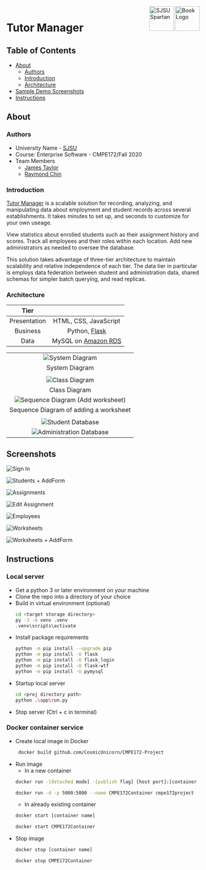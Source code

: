 <a href="https://tutormanager.us-east-1.elasticbeanstalk.com">
    <image src="app/static/BookIcon_128x128.png" alt="Book Logo" align="right" height="64" />
</a>
<a href="https://www.sjsu.edu/"> 
    <image src="app/static/SJSU_Spartan_128x128.png" alt="SJSU Spartan" align="right" height="64" />
</a>

# Tutor Manager 

## Table of Contents
- [About](#about)
    - [Authors](#authors)
    - [Introduction](#introduction)
    - [Architecture](#architecture)
 - [Sample Demo Screenshots](#screenshots)
 - [Instructions](#instructions)

## About
### Authors
- University Name - [SJSU](https://www.sjsu.edu/)
- Course: Enterprise Software - CMPE172/Fall 2020
- Team Members
    - [James Taylor](https://github.com/CosmicUnicorn)
    - [Raymond Chin](https://github.com/RC-OTOLI)

### Introduction
[Tutor Manager](tutormanager.us-east-1.elasticbeanstalk.com) is a scalable solution for recording, analyzing, and manipulating data about employment and student records across several establishments. It takes minutes to set up, and seconds to customize for your own useage. 

View statistics about enrolled students such as their assignment history and scores.
Track all employees and their roles within each location.
Add new administrators as needed to oversee the database.

This solution takes advantage of three-tier architecture to maintain scalability and relative independence of each tier. The data tier in particular is employs data federation between student and administration data, shared schemas for simpler batch querying, and read replicas.
### Architecture
| **Tier**     |                       |
| :----------: | :-------------------: |
| Presentation | HTML, CSS, JavaScript |
| Business     | Python, [Flask](https://flask.palletsprojects.com/en/2.0.x/) |
| Data         | MySQL on [Amazon RDS](https://aws.amazon.com/rds/mysql/) |

| |
| :--: |
| ![System Diagram](https://user-images.githubusercontent.com/54559120/142005164-eb7cfe0c-d628-491f-ba47-f0b54b74eb30.png) |
| System Diagram |
| |
| ![Class Diagram](https://user-images.githubusercontent.com/54559120/142005963-6a333b0b-901e-4624-8add-205105b6bb92.png) |
| Class Diagram |
| ![Sequence Diagram (Add worksheet)](https://user-images.githubusercontent.com/54559120/142005447-5983c7a1-7d81-4d84-b0cb-dce2a5a7be9f.png) |
| Sequence Diagram of adding a worksheet |
| |
|![Student Database](https://user-images.githubusercontent.com/54559120/142006992-b7909982-ed48-4439-88dd-beb6d2e8aa91.png) |
| ![Administration Database](https://user-images.githubusercontent.com/54559120/142006826-56a98c50-c307-4366-9160-3889e4fa22bd.png) |

<!-- Include demo video.mp4 here -->

## Screenshots
![Sign In](https://user-images.githubusercontent.com/54559120/141994220-245b85b6-8fd8-40f5-ae7a-74516e975f51.png)

![Students + AddForm](https://user-images.githubusercontent.com/54559120/141995345-bde9fc77-c2c9-4d17-af92-b77436d1b562.png)

![Assignments](https://user-images.githubusercontent.com/54559120/141996890-3e3cc3bb-1da4-4e49-9b69-1049a717f665.png)

![Edit Assignment](https://user-images.githubusercontent.com/54559120/141996935-f02b9811-3310-48ff-88df-4bd0259729dd.png)

![Employees](https://user-images.githubusercontent.com/54559120/141997437-02b3238f-5906-4470-9fb8-aafd8ae63388.png)

![Worksheets](https://user-images.githubusercontent.com/54559120/141997818-83bbdf2d-88cb-4e7d-b9b3-fc36d7de7c39.png)

![Worksheets + AddForm](https://user-images.githubusercontent.com/54559120/141998422-7e2c634b-2ec9-495d-9f27-30ffea0e11e2.png)

## Instructions
### Local server
- Get a python 3 or later environment on your machine
- Clone the repo into a directory of your choice
- Build in virtual environment (optional)
    ```bash
    cd <target storage directory>
    py -3 -m venv .venv
    .venv\scripts\activate
    ```
- Install package requirements
    ```bash
    python -m pip install --upgrade pip
    python -m pip install -U flask
    python -m pip install -U flask_login
    python -m pip install -U flask-wtf
    python -m pip install -U pymysql
    ```
- Startup local server
    ```bash
    cd <proj directory path>
    python .\app\run.py
    ```
- Stop server (Ctrl + c in terminal)

### Docker container service
- Create local image in Docker
    ```bash
     docker build github.com/CosmicUnicorn/CMPE172-Project
    ```
- Run image
    - In a new container
    ```bash
    docker run -[detached mode] -[publish flag] [host port]:[container port] --[name] [custom container name] [image name]
    ```
    ```bash
    docker run -d -p 5000:5000 --name CMPE172Container cmpe172project
    ```
    - In already existing container
    ```bash
    docker start [container name]
    ```
    ```bash
    docker start CMPE172Container
    ```
- Stop image
     ```bash
    docker stop [container name]
    ```
    ```bash
    docker stop CMPE172Container
    ```
